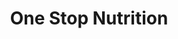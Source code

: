 ---
title: "One Stop Nutrition"
url: /mesa/one-stop-nutrition-south-alma-school-road/
shop: Nahrungsergänzung
---